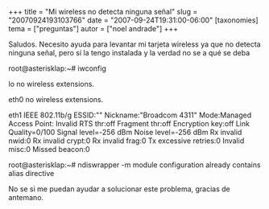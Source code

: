 +++
title = "Mi wireless no detecta ninguna señal"
slug = "20070924193103766"
date = "2007-09-24T19:31:00-06:00"
[taxonomies]
tema = ["preguntas"]
autor = ["noel andrade"]
+++

Saludos. Necesito ayuda para levantar mi tarjeta wireless ya que no
detecta ninguna señal, pero sí la tengo instalada y la verdad no se a
qué se deba

root@asterisklap:\~# iwconfig

lo no wireless extensions.

eth0 no wireless extensions.

eth1 IEEE 802.11b/g ESSID:"" Nickname:"Broadcom 4311" Mode:Managed
Access Point: Invalid
RTS thr:off Fragment thr:off Encryption key:off Link Quality=0/100
Signal level=-256 dBm Noise level=-256 dBm Rx invalid nwid:0 Rx invalid
crypt:0 Rx invalid frag:0 Tx excessive retries:0 Invalid misc:0 Missed
beacon:0

root@asterisklap:\~# ndiswrapper -m module configuration already
contains alias directive

No se si me puedan ayudar a solucionar este problema, gracias de
antemano.

